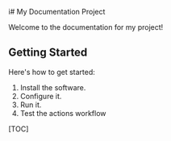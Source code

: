 i# My Documentation Project

Welcome to the documentation for my project!

## Getting Started

Here's how to get started:

1.  Install the software.
2.  Configure it.
3.  Run it.
4. Test the actions workflow

[TOC]


